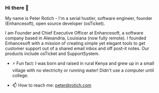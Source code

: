 ### Hi there 👋

My name is Peter Rotich - I'm a serial hustler, software engineer, founder (Enhancesoft), open source developer (osTicket).

I am Founder and Chief Executive Officer at Enhancesoft, a software company based in Alexandria, Louisiana (now fully remote). I founded Enhancesoft with a mission of creating simple yet elegant tools to get customer support out of a shared email inbox and off post-it notes. Our products include osTicket and SupportSystem.

- ⚡ Fun fact: I was born and raised in rural Kenya and grew up in a small village with no electricity or running water! Didn't use a computer until college.

- 📫 How to reach me: peter@rotich.com  

